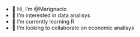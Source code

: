 - 👋 Hi, I’m @Marignacio
- 👀 I’m interested in data analisys 
- 🌱 I’m currently learning R
- 💞️ I’m looking to collaborate on economic analisys


